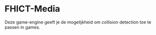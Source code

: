 # FHICT-Media

Deze game-engine geeft je de mogelijkheid om collision detection toe te passen in games.
